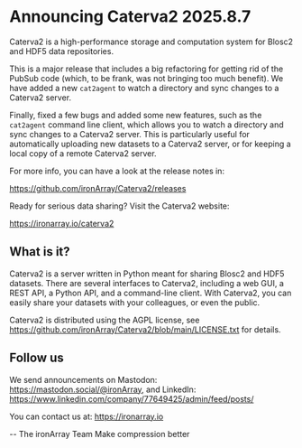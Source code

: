 Announcing Caterva2 2025.8.7
=============================

Caterva2 is a high-performance storage and computation system for
Blosc2 and HDF5 data repositories.

This is a major release that includes a big refactoring for getting rid of
the PubSub code (which, to be frank, was not bringing too much benefit).
We have added a new `cat2agent` to watch a directory and sync changes to a
Caterva2 server.

Finally, fixed a few bugs and added some new features, such as the
`cat2agent` command line client, which allows you to watch a directory and
sync changes to a Caterva2 server. This is particularly useful for
automatically uploading new datasets to a Caterva2 server, or for keeping
a local copy of a remote Caterva2 server.

For more info, you can have a look at the release notes in:

https://github.com/ironArray/Caterva2/releases

Ready for serious data sharing?  Visit the Caterva2 website:

https://ironarray.io/caterva2

## What is it?

Caterva2 is a server written in Python meant for sharing Blosc2 and HDF5
datasets.  There are several interfaces to Caterva2, including a web GUI,
a REST API, a Python API, and a command-line client. With Caterva2, you can
easily share your datasets with your colleagues, or even the public.

Caterva2 is distributed using the AGPL license, see
https://github.com/ironArray/Caterva2/blob/main/LICENSE.txt
for details.

## Follow us

We send announcements on Mastodon: https://mastodon.social/@ironArray,
and LinkedIn: https://www.linkedin.com/company/77649425/admin/feed/posts/

You can contact us at: https://ironarray.io


-- The ironArray Team
   Make compression better
